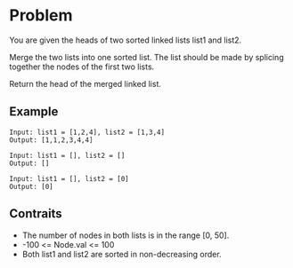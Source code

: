 # Problem

You are given the heads of two sorted linked lists list1 and list2.

Merge the two lists into one sorted list. The list should be made by splicing together the nodes of the first two lists.

Return the head of the merged linked list.

## Example

```text
Input: list1 = [1,2,4], list2 = [1,3,4]
Output: [1,1,2,3,4,4]
```

```text
Input: list1 = [], list2 = []
Output: []
```

```text
Input: list1 = [], list2 = [0]
Output: [0]
```

## Contraits

- The number of nodes in both lists is in the range [0, 50].
- -100 <= Node.val <= 100
- Both list1 and list2 are sorted in non-decreasing order.
